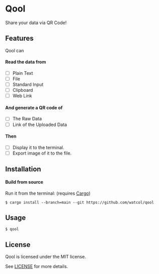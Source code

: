 # Qool
Share your data via QR Code!

## Features
Qool can
#### Read the data from
- [ ] Plain Text
- [ ] File
- [ ] Standard Input
- [ ] Clipboard
- [ ] Web Link

#### And generate a QR code of
- [ ] The Raw Data
- [ ] Link of the Uploaded Data

#### Then
- [ ] Display it to the terminal.
- [ ] Export image of it to the file.

## Installation
#### Build from source
Run it from the terminal: (requires [Cargo](https://github.com/rust-lang/cargo))
```shell
$ cargo install --branch=main --git https://github.com/watcol/qool
```

## Usage
```shell
$ qool
```

## License
Qool is licensed under the MIT license.

See [LICENSE](https://github.com/watcol/qool/blob/main/LICENSE) for more details.
